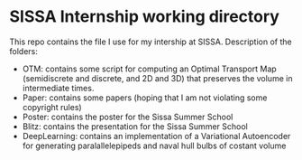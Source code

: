 # SISSA Internship working directory
This repo contains the file I use for my intership at SISSA.
Description of the folders:
- OTM: contains some script for computing an Optimal Transport Map (semidiscrete and discrete, and 2D and 3D) that preserves the volume in intermediate times.
- Paper: contains some papers (hoping that I am not violating some copyright rules)
- Poster: contains the poster for the Sissa Summer School
- Blitz: contains the presentation for the Sissa Summer School
- DeepLearning: contains an implementation of a Variational Autoencoder for generating paralallelepipeds and naval hull bulbs of costant volume

